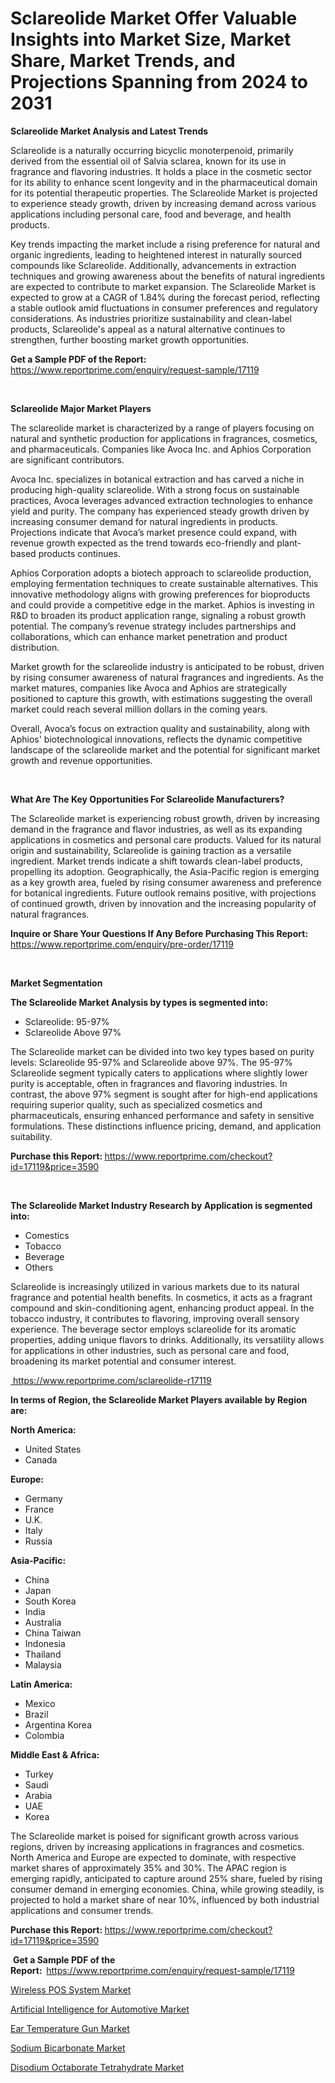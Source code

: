 <p><h1>Sclareolide Market Offer Valuable Insights into Market Size, Market Share, Market Trends, and Projections Spanning from 2024 to 2031</h1></p><p><strong>Sclareolide Market Analysis and Latest Trends</strong></p>
<p><p>Sclareolide is a naturally occurring bicyclic monoterpenoid, primarily derived from the essential oil of Salvia sclarea, known for its use in fragrance and flavoring industries. It holds a place in the cosmetic sector for its ability to enhance scent longevity and in the pharmaceutical domain for its potential therapeutic properties. The Sclareolide Market is projected to experience steady growth, driven by increasing demand across various applications including personal care, food and beverage, and health products.</p><p>Key trends impacting the market include a rising preference for natural and organic ingredients, leading to heightened interest in naturally sourced compounds like Sclareolide. Additionally, advancements in extraction techniques and growing awareness about the benefits of natural ingredients are expected to contribute to market expansion. The Sclareolide Market is expected to grow at a CAGR of 1.84% during the forecast period, reflecting a stable outlook amid fluctuations in consumer preferences and regulatory considerations. As industries prioritize sustainability and clean-label products, Sclareolide's appeal as a natural alternative continues to strengthen, further boosting market growth opportunities.</p></p>
<p><strong>Get a Sample PDF of the Report:&nbsp;</strong> <a href="https://www.reportprime.com/enquiry/request-sample/17119?utm_campaign=1109&utm_medium=2&utm_source=Github&utm_content=ia&utm_term=24112024&utm_id=sclareolide">https://www.reportprime.com/enquiry/request-sample/17119</a></p>
<p>&nbsp;</p>
<p><strong>Sclareolide Major Market Players</strong></p>
<p><p>The sclareolide market is characterized by a range of players focusing on natural and synthetic production for applications in fragrances, cosmetics, and pharmaceuticals. Companies like Avoca Inc. and Aphios Corporation are significant contributors.</p><p>Avoca Inc. specializes in botanical extraction and has carved a niche in producing high-quality sclareolide. With a strong focus on sustainable practices, Avoca leverages advanced extraction technologies to enhance yield and purity. The company has experienced steady growth driven by increasing consumer demand for natural ingredients in products. Projections indicate that Avoca’s market presence could expand, with revenue growth expected as the trend towards eco-friendly and plant-based products continues.</p><p>Aphios Corporation adopts a biotech approach to sclareolide production, employing fermentation techniques to create sustainable alternatives. This innovative methodology aligns with growing preferences for bioproducts and could provide a competitive edge in the market. Aphios is investing in R&D to broaden its product application range, signaling a robust growth potential. The company’s revenue strategy includes partnerships and collaborations, which can enhance market penetration and product distribution.</p><p>Market growth for the sclareolide industry is anticipated to be robust, driven by rising consumer awareness of natural fragrances and ingredients. As the market matures, companies like Avoca and Aphios are strategically positioned to capture this growth, with estimations suggesting the overall market could reach several million dollars in the coming years.</p><p>Overall, Avoca’s focus on extraction quality and sustainability, along with Aphios' biotechnological innovations, reflects the dynamic competitive landscape of the sclareolide market and the potential for significant market growth and revenue opportunities.</p></p>
<p>&nbsp;</p>
<p><strong>What Are The Key Opportunities For Sclareolide Manufacturers?</strong></p>
<p><p>The Sclareolide market is experiencing robust growth, driven by increasing demand in the fragrance and flavor industries, as well as its expanding applications in cosmetics and personal care products. Valued for its natural origin and sustainability, Sclareolide is gaining traction as a versatile ingredient. Market trends indicate a shift towards clean-label products, propelling its adoption. Geographically, the Asia-Pacific region is emerging as a key growth area, fueled by rising consumer awareness and preference for botanical ingredients. Future outlook remains positive, with projections of continued growth, driven by innovation and the increasing popularity of natural fragrances.</p></p>
<p><strong>Inquire or Share Your Questions If Any Before Purchasing This Report:</strong> <a href="https://www.reportprime.com/enquiry/pre-order/17119?utm_campaign=1109&utm_medium=2&utm_source=Github&utm_content=ia&utm_term=24112024&utm_id=sclareolide">https://www.reportprime.com/enquiry/pre-order/17119</a></p>
<p>&nbsp;</p>
<p><strong>Market Segmentation</strong></p>
<p><strong>The Sclareolide Market Analysis by types is segmented into:</strong></p>
<p><ul><li>Sclareolide: 95-97%</li><li>Sclareolide Above 97%</li></ul></p>
<p><p>The Sclareolide market can be divided into two key types based on purity levels: Sclareolide 95-97% and Sclareolide above 97%. The 95-97% Sclareolide segment typically caters to applications where slightly lower purity is acceptable, often in fragrances and flavoring industries. In contrast, the above 97% segment is sought after for high-end applications requiring superior quality, such as specialized cosmetics and pharmaceuticals, ensuring enhanced performance and safety in sensitive formulations. These distinctions influence pricing, demand, and application suitability.</p></p>
<p><strong>Purchase this Report:&nbsp;</strong><a href="https://www.reportprime.com/checkout?id=17119&price=3590&utm_campaign=1109&utm_medium=2&utm_source=Github&utm_content=ia&utm_term=24112024&utm_id=sclareolide">https://www.reportprime.com/checkout?id=17119&price=3590</a></p>
<p>&nbsp;</p>
<p><strong>The Sclareolide Market Industry Research by Application is segmented into:</strong></p>
<p><ul><li>Comestics</li><li>Tobacco</li><li>Beverage</li><li>Others</li></ul></p>
<p><p>Sclareolide is increasingly utilized in various markets due to its natural fragrance and potential health benefits. In cosmetics, it acts as a fragrant compound and skin-conditioning agent, enhancing product appeal. In the tobacco industry, it contributes to flavoring, improving overall sensory experience. The beverage sector employs sclareolide for its aromatic properties, adding unique flavors to drinks. Additionally, its versatility allows for applications in other industries, such as personal care and food, broadening its market potential and consumer interest.</p></p>
<p><a href="https://www.reportprime.com/sclareolide-r17119?utm_campaign=1109&utm_medium=2&utm_source=Github&utm_content=ia&utm_term=24112024&utm_id=sclareolide">&nbsp;https://www.reportprime.com/sclareolide-r17119</a></p>
<p><strong>In terms of Region, the Sclareolide Market Players available by Region are:</strong></p>
<p>
    <p> <strong> North America: </strong>
        <ul>
            <li>United States</li>
            <li>Canada</li>
        </ul>
        </p> 
    <p> <strong> Europe: </strong>
        <ul>
            <li>Germany</li>
            <li>France</li>
            <li>U.K.</li>
            <li>Italy</li>
            <li>Russia</li>
        </ul>
        </p> 
    <p> <strong> Asia-Pacific: </strong>
        <ul>
            <li>China</li>
            <li>Japan</li>
            <li>South Korea</li>
            <li>India</li>
            <li>Australia</li>
            <li>China Taiwan</li>
            <li>Indonesia</li>
            <li>Thailand</li>
            <li>Malaysia</li>
        </ul>
        </p> 
    <p> <strong> Latin America: </strong>
        <ul>
            <li>Mexico</li>
            <li>Brazil</li>
            <li>Argentina Korea</li>
            <li>Colombia</li>
        </ul>
        </p> 
    <p> <strong> Middle East & Africa: </strong>
        <ul>
            <li>Turkey</li>
            <li>Saudi</li>
            <li>Arabia</li>
            <li>UAE</li>
            <li>Korea</li>
        </ul>
    </p>
    </p>
<p><p>The Sclareolide market is poised for significant growth across various regions, driven by increasing applications in fragrances and cosmetics. North America and Europe are expected to dominate, with respective market shares of approximately 35% and 30%. The APAC region is emerging rapidly, anticipated to capture around 25% share, fueled by rising consumer demand in emerging economies. China, while growing steadily, is projected to hold a market share of near 10%, influenced by both industrial applications and consumer trends.</p></p>
<p><strong>Purchase this Report: </strong><a href="https://www.reportprime.com/checkout?id=17119&price=3590&utm_campaign=1109&utm_medium=2&utm_source=Github&utm_content=ia&utm_term=24112024&utm_id=sclareolide">https://www.reportprime.com/checkout?id=17119&price=3590</a></p>
<p>&nbsp;<strong>Get a Sample PDF of the Report:&nbsp;&nbsp;</strong><a href="https://www.reportprime.com/enquiry/request-sample/17119?utm_campaign=1109&utm_medium=2&utm_source=Github&utm_content=ia&utm_term=24112024&utm_id=sclareolide">https://www.reportprime.com/enquiry/request-sample/17119</a></p>
<p><strong></strong></p>
<p><p><a href="https://issuu.com/reportprime-2/docs/wireless-pos-system-market-size-203_392f91a5dc0c69?utm_campaign=1109&utm_medium=2&utm_source=Github&utm_content=ia&utm_term=24112024&utm_id=sclareolide">Wireless POS System Market</a></p><p><a href="https://issuu.com/reportprime-2/docs/artificial-intelligence-for-automot_2fcbb3148bcfd4?utm_campaign=1109&utm_medium=2&utm_source=Github&utm_content=ia&utm_term=24112024&utm_id=sclareolide">Artificial Intelligence for Automotive Market</a></p><p><a href="https://www.linkedin.com/pulse/study-extensively-examines-ear-temperature-gunmarket-size-e6moe?utm_campaign=1109&utm_medium=2&utm_source=Github&utm_content=ia&utm_term=24112024&utm_id=sclareolide">Ear Temperature Gun Market</a></p><p><a href="https://github.com/wileonie19657/Market-Research-Report-List-1/blob/main/sodium-bicarbonate-market.md?utm_campaign=1109&utm_medium=2&utm_source=Github&utm_content=ia&utm_term=24112024&utm_id=sclareolide">Sodium Bicarbonate Market</a></p><p><a href="https://www.linkedin.com/pulse/global-disodium-octaborate-tetrahydrate-market-product-fl5je?utm_campaign=1109&utm_medium=2&utm_source=Github&utm_content=ia&utm_term=24112024&utm_id=sclareolide">Disodium Octaborate Tetrahydrate Market</a></p></p>